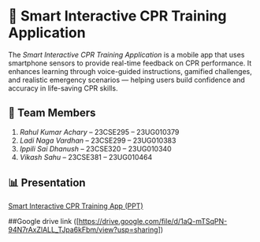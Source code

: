 # 🧠 Smart Interactive CPR Training Application

The *Smart Interactive CPR Training Application* is a mobile app that uses smartphone sensors to provide real-time feedback on CPR performance. It enhances learning through voice-guided instructions, gamified challenges, and realistic emergency scenarios — helping users build confidence and accuracy in life-saving CPR skills.

## 👥 Team Members
1. *Rahul Kumar Achary* – 23CSE295 – 23UG010379  
2. *Ladi Naga Vardhan* – 23CSE299 – 23UG010383  
3. *Ippili Sai Dhanush* – 23CSE320 – 23UG010340  
4. *Vikash Sahu* – 23CSE381 – 23UG010464  

## 📊 Presentation
[Smart Interactive CPR Training App (PPT)](https://github.com/user-attachments/files/24111085/Presentation-Smart.Interactive.CPR.Training.App_20250724_165616.0000.pptx)

##Google drive link
([https://drive.google.com/file/d/1aQ-mTSqPN-94N7rAxZlALL_TJpa6kFbm/view?usp=sharing])
